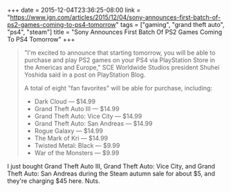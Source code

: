 +++
date = 2015-12-04T23:36:25-08:00
link = "https://www.ign.com/articles/2015/12/04/sony-announces-first-batch-of-ps2-games-coming-to-ps4-tomorrow"
tags = ["gaming", "grand theft auto", "ps4", "steam"]
title = "Sony Announces First Batch Of PS2 Games Coming To PS4 Tomorrow"
+++

>"I'm excited to announce that starting tomorrow, you will be able to purchase and play PS2 games on your PS4 via PlayStation Store in the Americas and Europe," SCE Worldwide Studios president Shuhei Yoshida said in a post on PlayStation Blog.
>
>A total of eight "fan favorites" will be able for purchase, including:
>
>- Dark Cloud &mdash; $14.99
>- Grand Theft Auto III &mdash; $14.99
>- Grand Theft Auto: Vice City &mdash; $14.99
>- Grand Theft Auto: San Andreas &mdash; $14.99
>- Rogue Galaxy &mdash; $14.99
>- The Mark of Kri &mdash; $14.99
>- Twisted Metal: Black &mdash; $9.99
>- War of the Monsters &mdash; $9.99

I just bought Grand Theft Auto III, Grand Theft Auto: Vice City, and Grand Theft Auto: San Andreas during the Steam autumn sale for about $5, and they're charging $45 here. Nuts.
